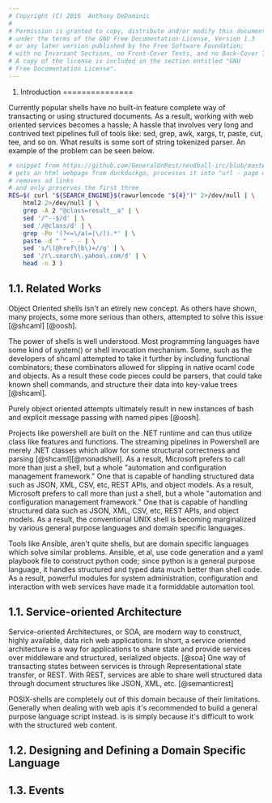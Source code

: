 ```yaml
---
# Copyright (C) 2016  Anthony DeDominic
#
# Permission is granted to copy, distribute and/or modify this document
# under the terms of the GNU Free Documentation License, Version 1.3
# or any later version published by the Free Software Foundation;
# with no Invariant Sections, no Front-Cover Texts, and no Back-Cover Texts.
# A copy of the license is included in the section entitled "GNU
# Free Documentation License".
---
```


1. Introduction
===============

Currently popular shells have no built-in feature complete way of transacting or using structured documents.
As a result, working with web oriented services becomes a hassle;
A hassle that involves very long and contrived text pipelines full of tools like: sed, grep, awk, xargs, tr, paste, cut, tee, and so on.
What results is some sort of string tokenized parser.
An example of the problem can be seen below.

```sh
# snippet from https://github.com/GeneralUnRest/neo8ball-irc/blob/master/lib/search.sh
# gets an html webpage from duckduckgo, processes it into "url - page description" lines 
# removes ad links
# and only preserves the first three
RES=$( curl "${SEARCH_ENGINE}$(rawurlencode "${4}")" 2>/dev/null | \
    html2 2>/dev/null | \
    grep -A 2 "@class=result__a" | \
    sed '/^--$/d' | \
    sed '/@class/d' | \
    grep -Po '(?<=\/a(=|\/)).*' | \
    paste -d " " - - | \
    sed 's/\(@href\|b\)=//g' | \
    sed '/r\.search\.yahoo\.com/d' | \
    head -n 3 )
```

1.1. Related Works
------------------

Object Oriented shells isn't an etirely new concept.
As others have shown, many projects, some more serious than others, attempted to solve this issue [@shcaml] [@oosh].

The power of shells is well understood.
Most programming languages have some kind of system() or shell invocation mechanism.
Some, such as the developers of shcaml attempted to take it further by including functional combinators;
these combinators allowed for slipping in native ocaml code and objects.
As a result these code pieces could be parsers, that could take known shell commands, and structure their data into key-value trees [@shcaml].

Purely object oriented attempts ultimately result in new instances of bash and explicit message passing with named pipes [@oosh].

Projects like powershell are built on the .NET runtime and can thus utilize class like features and functions.
The streaming pipelines in Powershell are merely .NET classes which allow for some structural correctness and parsing [@shcaml][@monadshell].
As a result, Microsoft prefers to call more than just a shell, but a whole "automation and configuration management framework."
One that is capable of handling structured data such as JSON, XML, CSV, etc, REST APIs, and object models.
As a result, Microsoft prefers to call more than just a shell, but a whole "automation and configuration management framework."
One that is capable of handling structured data such as JSON, XML, CSV, etc, REST APIs, and object models.
As a result, the conventional UNIX shell is becoming marginalized by various general purpose languages and domain specific languages.

Tools like Ansible, aren't quite shells, but are domain specific languages which solve similar problems.
Ansible, et al, use code generation and a yaml playbook file to construct python code;
since python is a general purpose language, it handles structured and typed data much better than shell code.
As a result, powerful modules for system administration, configuration and interaction with web services have made it a formiddable automation tool.

1.1. Service-oriented Architecture
----------------------------------

Service-oriented Architectures, or SOA, are modern way to construct, highly available, data rich web applications.
In short, a service oriented architecture is a way for applications to share state and provide services over middleware and structured, serialized objects.
[@soa]
One way of transacting states between services is through Representational state transfer, or REST.
With REST, services are able to share well structured data through document structures like JSON, XML, etc. [@semanticrest]

POSIX-shells are completely out of this domain because of their limitations.
Generally when dealing with web apis it's recommended to build a general purpose language script instead.
is is simply because it's difficult to work with the structured web content.

1.2. Designing and Defining a Domain Specific Language
------------------------------------------------------


1.3. Events
-----------

